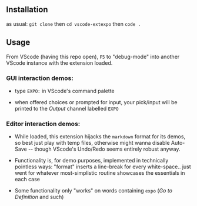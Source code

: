 ## Installation

as usual: `git clone` then `cd vscode-extexpo` then `code .`

## Usage

From VScode (having this repo open), `F5` to "debug-mode" into another VScode instance with the extension loaded.

### GUI interaction demos:
* type `EXPO:` in VScode's command palette

* when offered choices or prompted for input, your pick/input will be printed to the *Output* channel labelled `EXPO`

### Editor interaction demos:

* While loaded, this extension hijacks the `markdown` format for its demos, so best just play with temp files, otherwise might wanna disable Auto-Save -- though VScode's Undo/Redo seems entirely robust anyway.

* Functionality is, for demo purposes, implemented in technically pointless ways: "format" inserts a line-break for every white-space.. just went for whatever most-simplistic routine showcases the essentials in each case

* Some functionality only "works" on words containing `expo` (*Go to Definition* and such)
